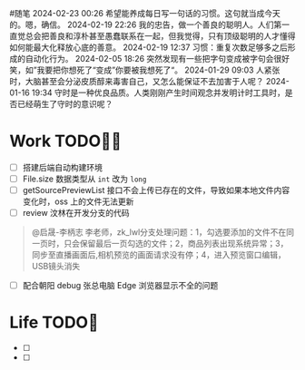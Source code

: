 #随笔 
2024-02-23 00:26 希望能养成每日写一句话的习惯。这句就当成今天的。嗯，确信。
2024-02-19 22:26 我的忠告，做一个善良的聪明人。人们第一直觉总会把善良和淳朴甚至愚蠢联系在一起，但我觉得，只有顶级聪明的人才懂得如何能最大化释放心底的善意。
2024-02-19 12:37 习惯：重复次数足够多之后形成的自动化行为。
2024-02-05 18:26 突然发现有一些把字句变成被字句会很好笑，如”我要把你想死了“变成”你要被我想死了“。
2024-01-29 09:03 人紧张时，大脑甚至会分泌皮质醇来毒害自己，又怎么能保证不去加害于人呢？
2024-01-16 19:34 守时是一种优良品质。人类刚刚产生时间观念并发明计时工具时，是否已经萌生了守时的意识呢？

# Work TODO👨‍💻
- [ ] 搭建后端自动构建环境
- [ ] File.size 数据类型从 `int` 改为 `long`
- [ ] getSourcePreviewList 接口不会上传已存在的文件，导致如果本地文件内容变化时，oss 上的文件无法更新
- [ ] review 汶林在开发分支的代码
>@启晟-李柄志 李老师，zk_lwl分支处理问题：1，勾选要添加的文件不在同一页时，只会保留最后一页勾选的文件；2，商品列表出现系统异常；3，同步至直播画面后,相机预览的画面请求没有停；4，进入预览窗口编辑，USB镜头消失
- [ ] 配合朝阳 debug 张总电脑 Edge 浏览器显示不全的问题
# Life TODO🌻
- [ ] 
- [ ] 